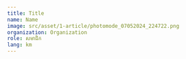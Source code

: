 ```yaml
---
title: Title
name: Name
image: src/asset/1-article/photomode_07052024_224722.png
organization: Organization
role: សមាជិក
lang: km
---
```

